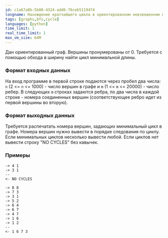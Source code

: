 ```yaml
---
id: c1a67a0b-5b80-4324-add6-76ceb5119474
longname: Нахождение кратчайшего цикла в ориентированном невзвешенном графе
tags: [graphs,bfs,cycle]
languages: [python]
time_limit: 1
real_time_limit: 1
max_vm_size: 64M
---
```


Дан ориентированный граф. Вершины пронумерованы от 0. Трeбуется с помощью обхода в ширину найти цикл минимальной длины.

### Формат входных данных

На вход программе в первой строке подаются через пробел два числа: `n` (2 <= `n` <= 1000) - число вершин в графе и `m` (1 <= `m` <= 20000) - число ребер. В следующих `m` строках задаются ребра, по два числа в каждой строке - номера соединенных вершин (соответствующее ребро идет из первой вершины во вторую).

### Формат выходных данных

Требуется распечатать номера вершин, задающих минимальный цикл в графе. Номера вершин нужно вывести в порядке следования по циклу. Если минимальных циклов несколько вывести любой. Если циклов нет вывести строку "NO CYCLES" без кавычек.

### Примеры

```
-> 4 1
-> 3 1
--
<- NO CYCLES
```

```
-> 8 8
-> 7 3
-> 3 1
-> 5 2
-> 6 4
-> 6 7
-> 4 7
-> 1 6
-> 1 2
--
<- 1 6 7 3
```
